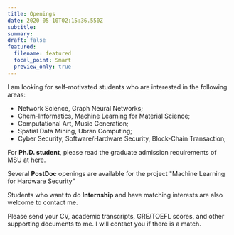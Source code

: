 ```yaml
---
title: Openings
date: 2020-05-10T02:15:36.550Z
subtitle:
summary:
draft: false
featured:
  filename: featured
  focal_point: Smart
  preview_only: true
---
```

I am looking for self-motivated students who are interested in the following areas:
- Network Science, Graph Neural Networks;
- Chem-Informatics, Machine Learning for Material Science;
- Computational Art, Music Generation;
- Spatial Data Mining, Ubran Computing;
- Cyber Security, Software/Hardware Security, Block-Chain Transaction;

For **Ph.D. student**, please read the graduate admission requirements of MSU at [here](https://www.cse.msstate.edu/grad/).

Several **PostDoc** openings are available for the project "Machine Learning for Hardware Security"

Students who want to do **Internship** and have matching interests are also welcome to contact me.

Please send your CV, academic transcripts, GRE/TOEFL scores, and other supporting documents to me. I will contact you if there is a match.
